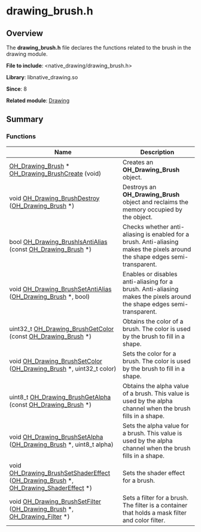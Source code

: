 # drawing_brush.h


## Overview

The **drawing_brush.h** file declares the functions related to the brush in the drawing module.

**File to include**: &lt;native_drawing/drawing_brush.h&gt;

**Library**: libnative_drawing.so

**Since**: 8

**Related module**: [Drawing](_drawing.md)


## Summary


### Functions

| Name| Description|
| -------- | -------- |
| [OH_Drawing_Brush](_drawing.md#oh_drawing_brush) \* [OH_Drawing_BrushCreate](_drawing.md#oh_drawing_brushcreate) (void) | Creates an **OH_Drawing_Brush** object.|
| void [OH_Drawing_BrushDestroy](_drawing.md#oh_drawing_brushdestroy) ([OH_Drawing_Brush](_drawing.md#oh_drawing_brush) \*) | Destroys an **OH_Drawing_Brush** object and reclaims the memory occupied by the object.|
| bool [OH_Drawing_BrushIsAntiAlias](_drawing.md#oh_drawing_brushisantialias) (const [OH_Drawing_Brush](_drawing.md#oh_drawing_brush) \*) | Checks whether anti-aliasing is enabled for a brush. Anti-aliasing makes the pixels around the shape edges semi-transparent.|
| void [OH_Drawing_BrushSetAntiAlias](_drawing.md#oh_drawing_brushsetantialias) ([OH_Drawing_Brush](_drawing.md#oh_drawing_brush) \*, bool) | Enables or disables anti-aliasing for a brush. Anti-aliasing makes the pixels around the shape edges semi-transparent.|
| uint32_t [OH_Drawing_BrushGetColor](_drawing.md#oh_drawing_brushgetcolor) (const [OH_Drawing_Brush](_drawing.md#oh_drawing_brush) \*) | Obtains the color of a brush. The color is used by the brush to fill in a shape.|
| void [OH_Drawing_BrushSetColor](_drawing.md#oh_drawing_brushsetcolor) ([OH_Drawing_Brush](_drawing.md#oh_drawing_brush) \*, uint32_t color) | Sets the color for a brush. The color is used by the brush to fill in a shape.|
| uint8_t [OH_Drawing_BrushGetAlpha](_drawing.md#oh_drawing_brushgetalpha) (const [OH_Drawing_Brush](_drawing.md#oh_drawing_brush) \*) | Obtains the alpha value of a brush. This value is used by the alpha channel when the brush fills in a shape.|
| void [OH_Drawing_BrushSetAlpha](_drawing.md#oh_drawing_brushsetalpha) ([OH_Drawing_Brush](_drawing.md#oh_drawing_brush) \*, uint8_t alpha) | Sets the alpha value for a brush. This value is used by the alpha channel when the brush fills in a shape.|
| void [OH_Drawing_BrushSetShaderEffect](_drawing.md#oh_drawing_brushsetshadereffect) ([OH_Drawing_Brush](_drawing.md#oh_drawing_brush) \*, [OH_Drawing_ShaderEffect](_drawing.md#oh_drawing_shadereffect) \*) | Sets the shader effect for a brush.|
| void [OH_Drawing_BrushSetFilter](_drawing.md#oh_drawing_brushsetfilter) ([OH_Drawing_Brush](_drawing.md#oh_drawing_brush) \*, [OH_Drawing_Filter](_drawing.md#oh_drawing_filter) \*) | Sets a filter for a brush. The filter is a container that holds a mask filter and color filter.|
